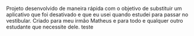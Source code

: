 Projeto desenvolvido de maneira rápida com o objetivo de substituir um aplicativo que foi desativado e que eu usei quando estudei para passar no vestibular. Criado para meu irmão Matheus e para todo e qualquer outro estudante que necessite dele. teste
